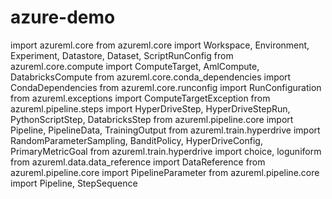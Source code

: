 # azure-demo



import azureml.core
from azureml.core import Workspace, Environment, Experiment, Datastore, Dataset, ScriptRunConfig
from azureml.core.compute import ComputeTarget, AmlCompute, DatabricksCompute
from azureml.core.conda_dependencies import CondaDependencies
from azureml.core.runconfig import RunConfiguration
from azureml.exceptions import ComputeTargetException
from azureml.pipeline.steps import HyperDriveStep, HyperDriveStepRun, PythonScriptStep, DatabricksStep
from azureml.pipeline.core import Pipeline, PipelineData, TrainingOutput
from azureml.train.hyperdrive import RandomParameterSampling, BanditPolicy, HyperDriveConfig, PrimaryMetricGoal
from azureml.train.hyperdrive import choice, loguniform
from azureml.data.data_reference import DataReference
from azureml.pipeline.core import PipelineParameter
from azureml.pipeline.core import Pipeline, StepSequence
